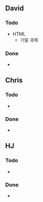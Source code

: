 ## David
### Todo
- HTML
  - 기말 과제

### Done
- 


## Chris
### Todo
-

### Done
- 


## HJ
### Todo
- 

### Done
- 
